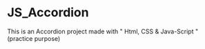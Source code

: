# JS_Accordion
This is an Accordion project made with " Html, CSS &amp; Java-Script " (practice purpose)
